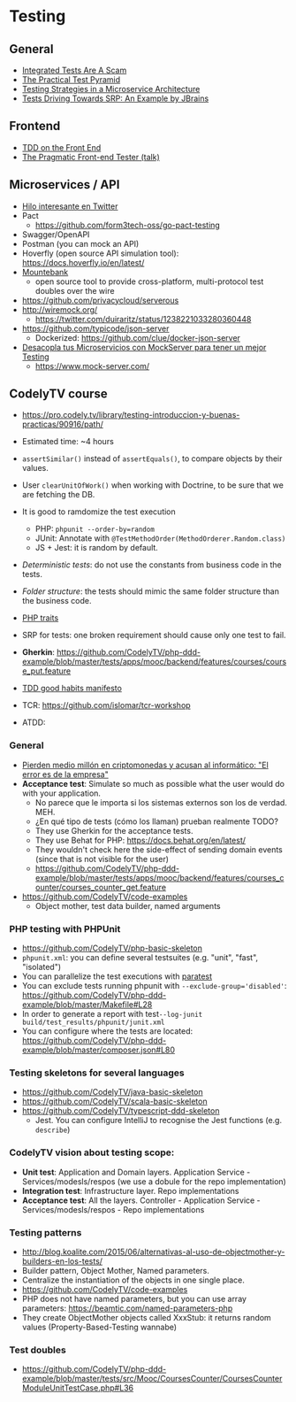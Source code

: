 # Testing

## General
* [Integrated Tests Are A Scam](https://blog.thecodewhisperer.com/permalink/integrated-tests-are-a-scam)
* [The Practical Test Pyramid](https://martinfowler.com/articles/practical-test-pyramid.html)
* [Testing Strategies in a Microservice Architecture](https://martinfowler.com/articles/microservice-testing/)
* [Tests Driving Towards SRP: An Example by JBrains](https://online-training.jbrains.ca/courses/wbitdd-01/lectures/6486336)


## Frontend
* [TDD on the Front End](https://www.geepawhill.org/2020/03/11/tdd-on-the-front-end)
* [The Pragmatic Front-end Tester (talk)](https://www.youtube.com/watch?v=CmnacDZwO9c&feature=youtu.be)


## Microservices / API
* [Hilo interesante en Twitter](https://twitter.com/islomar/status/1238200594017529856)
* Pact
    * https://github.com/form3tech-oss/go-pact-testing
* Swagger/OpenAPI
* Postman (you can mock an API)
* Hoverfly (open source API simulation tool): https://docs.hoverfly.io/en/latest/
* [Mountebank](http://www.mbtest.org/)
    * open source tool to provide cross-platform, multi-protocol test doubles over the wire
* https://github.com/privacycloud/serverous
* http://wiremock.org/
    * https://twitter.com/duiraritz/status/1238221033280360448
* https://github.com/typicode/json-server
    * Dockerized: https://github.com/clue/docker-json-server
* [Desacopla tus Microservicios con MockServer para tener un mejor Testing](https://www.youtube.com/watch?v=Gy9RwY0ZiQo)
    * https://www.mock-server.com/


## CodelyTV course
* https://pro.codely.tv/library/testing-introduccion-y-buenas-practicas/90916/path/
* Estimated time: ~4 hours
* `assertSimilar()` instead of `assertEquals()`, to compare objects by their values.
* User `clearUnitOfWork()` when working with Doctrine, to be sure that we are fetching the DB.
* It is good to ramdomize the test execution
    * PHP: `phpunit --order-by=random`
    * JUnit: Annotate with `@TestMethodOrder(MethodOrderer.Random.class)`
    * JS + Jest: it is random by default.

* *Deterministic tests*: do not use the constants from business code in the tests.
* *Folder structure*: the tests should mimic the same folder structure than the business code.
* [PHP traits](https://www.php.net/manual/en/language.oop5.traits.php)
* SRP for tests: one broken requirement should cause only one test to fail.
* **Gherkin**: https://github.com/CodelyTV/php-ddd-example/blob/master/tests/apps/mooc/backend/features/courses/course_put.feature
* [TDD good habits manifesto](https://github.com/neomatrix369/refactoring-developer-habits/blob/master/02-outcome-of-collation/tdd-manifesto/tdd-good-habits-manifesto.md)
* TCR: https://github.com/islomar/tcr-workshop
* ATDD: 


### General
* [Pierden medio millón en criptomonedas y acusan al informático: "El error es de la empresa"](https://www.businessinsider.es/pierden-medio-millon-criptomonedas-culpan-informatico-error-es-empresa-198460)
* **Acceptance test**: Simulate so much as possible what the user would do with your application.
    * No parece que le importa si los sistemas externos son los de verdad. MEH. 
    * ¿En qué tipo de tests (cómo los llaman) prueban realmente TODO?
    * They use Gherkin for the acceptance tests.
    * They use Behat for PHP: https://docs.behat.org/en/latest/
    * They wouldn't check here the side-effect of sending domain events (since that is not visible for the user)
    * https://github.com/CodelyTV/php-ddd-example/blob/master/tests/apps/mooc/backend/features/courses_counter/courses_counter_get.feature
* https://github.com/CodelyTV/code-examples
    * Object mother, test data builder, named arguments


### PHP testing with PHPUnit
* https://github.com/CodelyTV/php-basic-skeleton
* `phpunit.xml`: you can define several testsuites (e.g. "unit", "fast", "isolated")
* You can parallelize the test executions with [paratest](https://github.com/paratestphp/paratest)
* You can exclude tests running phpunit with `--exclude-group='disabled'`: https://github.com/CodelyTV/php-ddd-example/blob/master/Makefile#L28
* In order to generate a report with test`--log-junit build/test_results/phpunit/junit.xml`
* You can configure where the tests are located: https://github.com/CodelyTV/php-ddd-example/blob/master/composer.json#L80

### Testing skeletons for several languages
* https://github.com/CodelyTV/java-basic-skeleton
* https://github.com/CodelyTV/scala-basic-skeleton
* https://github.com/CodelyTV/typescript-ddd-skeleton
    * Jest. You can configure IntelliJ to recognise the Jest functions (e.g. `describe`)


### CodelyTV vision about testing scope:
* **Unit test**: Application and Domain layers. Application Service - Services/modesls/respos (we use a dobule for the repo implementation)
* **Integration test**: Infrastructure layer. Repo implementations
* **Acceptance test**: All the layers. Controller - Application Service - Services/modesls/respos - Repo implementations

### Testing patterns
* http://blog.koalite.com/2015/06/alternativas-al-uso-de-objectmother-y-builders-en-los-tests/
* Builder pattern, Object Mother, Named parameters.
* Centralize the instantiation of the objects in one single place.
* https://github.com/CodelyTV/code-examples
* PHP does not have named parameters, but you can use array parameters: https://beamtic.com/named-parameters-php
* They create ObjectMother objects called XxxStub: it returns random values (Property-Based-Testing wannabe)

### Test doubles
* https://github.com/CodelyTV/php-ddd-example/blob/master/tests/src/Mooc/CoursesCounter/CoursesCounterModuleUnitTestCase.php#L36
